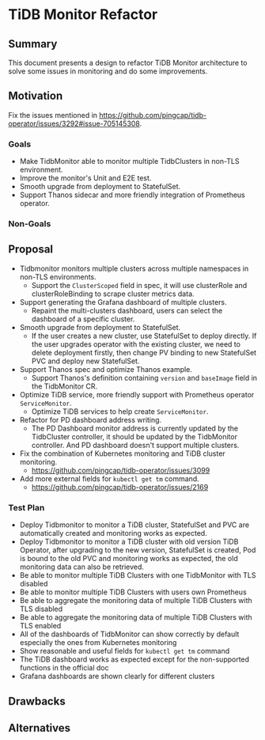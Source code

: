 # TiDB Monitor Refactor
## Summary
This document presents a design to refactor TiDB Monitor architecture to solve some issues in monitoring and do some improvements.
## Motivation
Fix the issues mentioned in https://github.com/pingcap/tidb-operator/issues/3292#issue-705145308.
### Goals
* Make TidbMonitor able to monitor multiple TidbClusters in non-TLS environment.
* Improve the monitor's Unit and E2E test.
* Smooth upgrade from deployment to StatefulSet.
* Support Thanos sidecar and more friendly integration of Prometheus operator.
### Non-Goals
## Proposal
- Tidbmonitor monitors multiple clusters across multiple namespaces in non-TLS environments.
    - Support the `ClusterScoped` field in spec, it will use clusterRole and clusterRoleBinding to scrape cluster metrics data.
- Support generating the Grafana dashboard of multiple clusters.
    - Repaint the multi-clusters dashboard, users can select the dashboard of a specific cluster.
- Smooth upgrade from deployment to StatefulSet.
    - If the user creates a new cluster, use StatefulSet to deploy directly. If the user upgrades operator with the existing cluster, we need to delete deployment firstly, then change PV binding to new StatefulSet PVC and deploy new StatefulSet.
- Support Thanos spec and optimize Thanos example.
    - Support Thanos's definition containing `version` and `baseImage` field in the TidbMonitor CR.
- Optimize TiDB service, more friendly support with Prometheus operator `ServiceMonitor`.
    - Optimize TiDB services to help create `ServiceMonitor`.
- Refactor for PD dashboard address writing.
    - The PD Dashboard monitor address is currently updated by the TidbCluster controller, it should be updated by the TidbMonitor controller. And PD dashboard doesn't support multiple clusters.
- Fix the combination of Kubernetes monitoring and TiDB cluster monitoring.
    - https://github.com/pingcap/tidb-operator/issues/3099
- Add more external fields for `kubectl get tm` command.
    - https://github.com/pingcap/tidb-operator/issues/2169
### Test Plan
* Deploy Tidbmonitor to monitor a TiDB cluster, StatefulSet and PVC are automatically created and monitoring works as expected.
* Deploy Tidbmonitor to monitor a TiDB cluster with old version TiDB Operator, after upgrading to the new version, StatefulSet is created, Pod is bound to the old PVC and monitoring works as expected, the old monitoring data can also be retrieved.
* Be able to monitor multiple TiDB Clusters with one TidbMonitor with TLS disabled
* Be able to monitor multiple TiDB Clusters with users own Prometheus
* Be able to aggregate the monitoring data of multiple TiDB Clusters with TLS disabled
* Be able to aggregate the monitoring data of multiple TiDB Clusters with TLS enabled
* All of the dashboards of TidbMonitor can show correctly by default especially the ones from Kubernetes monitoring
* Show reasonable and useful fields for `kubectl get tm` command
* The TiDB dashboard works as expected except for the non-supported functions in the official doc
* Grafana dashboards are shown clearly for different clusters
## Drawbacks
## Alternatives
